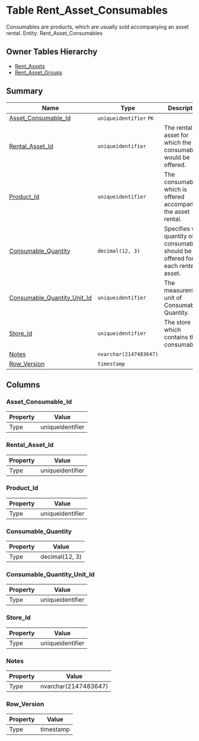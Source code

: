 # Table Rent_Asset_Consumables

Consumables are products, which are usually sold accompanying an asset rental. Entity: Rent_Asset_Consumables

## Owner Tables Hierarchy

* [Rent_Assets](Rent_Assets.md)
* [Rent_Asset_Groups](Rent_Asset_Groups.md)

## Summary

| Name | Type | Description |
| - | - | --- |
|[Asset_Consumable_Id](#asset_consumable_id)|`uniqueidentifier` `PK`||
|[Rental_Asset_Id](#rental_asset_id)|`uniqueidentifier` |The rental asset for which the consumable would be offered.|
|[Product_Id](#product_id)|`uniqueidentifier` |The consumable which is offered accompanying the asset rental.|
|[Consumable_Quantity](#consumable_quantity)|`decimal(12, 3)` |Specifies what quantity of the consumable should be offered for each rented asset.|
|[Consumable_Quantity_Unit_Id](#consumable_quantity_unit_id)|`uniqueidentifier` |The measurement unit of Consumable Quantity.|
|[Store_Id](#store_id)|`uniqueidentifier` |The store which contains the consumable.|
|[Notes](#notes)|`nvarchar(2147483647)` ||
|[Row_Version](#row_version)|`timestamp` ||

## Columns

### Asset_Consumable_Id

| Property | Value |
| - | - |
|Type|uniqueidentifier|

### Rental_Asset_Id

| Property | Value |
| - | - |
|Type|uniqueidentifier|

### Product_Id

| Property | Value |
| - | - |
|Type|uniqueidentifier|

### Consumable_Quantity

| Property | Value |
| - | - |
|Type|decimal(12, 3)|

### Consumable_Quantity_Unit_Id

| Property | Value |
| - | - |
|Type|uniqueidentifier|

### Store_Id

| Property | Value |
| - | - |
|Type|uniqueidentifier|

### Notes

| Property | Value |
| - | - |
|Type|nvarchar(2147483647)|

### Row_Version

| Property | Value |
| - | - |
|Type|timestamp|


